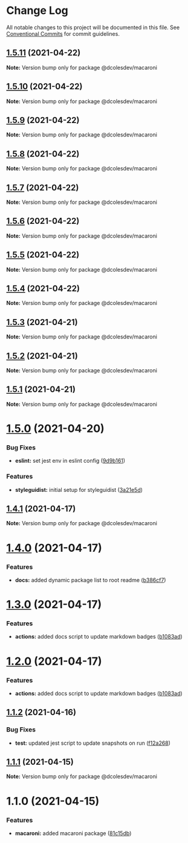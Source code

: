 # Change Log

All notable changes to this project will be documented in this file.
See [Conventional Commits](https://conventionalcommits.org) for commit guidelines.

## [1.5.11](https://github.com/dcolesDEV/lerna-npm/compare/@dcolesdev/macaroni@1.5.10...@dcolesdev/macaroni@1.5.11) (2021-04-22)

**Note:** Version bump only for package @dcolesdev/macaroni





## [1.5.10](https://github.com/dcolesDEV/lerna-npm/compare/@dcolesdev/macaroni@1.5.9...@dcolesdev/macaroni@1.5.10) (2021-04-22)

**Note:** Version bump only for package @dcolesdev/macaroni





## [1.5.9](https://github.com/dcolesDEV/lerna-npm/compare/@dcolesdev/macaroni@1.5.8...@dcolesdev/macaroni@1.5.9) (2021-04-22)

**Note:** Version bump only for package @dcolesdev/macaroni





## [1.5.8](https://github.com/dcolesDEV/lerna-npm/compare/@dcolesdev/macaroni@1.5.7...@dcolesdev/macaroni@1.5.8) (2021-04-22)

**Note:** Version bump only for package @dcolesdev/macaroni





## [1.5.7](https://github.com/dcolesDEV/lerna-npm/compare/@dcolesdev/macaroni@1.5.6...@dcolesdev/macaroni@1.5.7) (2021-04-22)

**Note:** Version bump only for package @dcolesdev/macaroni





## [1.5.6](https://github.com/dcolesDEV/lerna-npm/compare/@dcolesdev/macaroni@1.5.5...@dcolesdev/macaroni@1.5.6) (2021-04-22)

**Note:** Version bump only for package @dcolesdev/macaroni





## [1.5.5](https://github.com/dcolesDEV/lerna-npm/compare/@dcolesdev/macaroni@1.5.4...@dcolesdev/macaroni@1.5.5) (2021-04-22)

**Note:** Version bump only for package @dcolesdev/macaroni





## [1.5.4](https://github.com/dcolesDEV/lerna-npm/compare/@dcolesdev/macaroni@1.5.3...@dcolesdev/macaroni@1.5.4) (2021-04-22)

**Note:** Version bump only for package @dcolesdev/macaroni





## [1.5.3](https://github.com/dcolesDEV/lerna-npm/compare/@dcolesdev/macaroni@1.5.2...@dcolesdev/macaroni@1.5.3) (2021-04-21)

**Note:** Version bump only for package @dcolesdev/macaroni





## [1.5.2](https://github.com/dcolesDEV/lerna-npm/compare/@dcolesdev/macaroni@1.5.1...@dcolesdev/macaroni@1.5.2) (2021-04-21)

**Note:** Version bump only for package @dcolesdev/macaroni





## [1.5.1](https://github.com/dcolesDEV/lerna-npm/compare/@dcolesdev/macaroni@1.5.0...@dcolesdev/macaroni@1.5.1) (2021-04-21)

**Note:** Version bump only for package @dcolesdev/macaroni





# [1.5.0](https://github.com/dcolesDEV/lerna-npm/compare/@dcolesdev/macaroni@1.4.1...@dcolesdev/macaroni@1.5.0) (2021-04-20)


### Bug Fixes

* **eslint:** set jest env in eslint config ([9d9b161](https://github.com/dcolesDEV/lerna-npm/commit/9d9b1618fd581bfc5f3d9da835d854fc60a03a6b))


### Features

* **styleguidist:** initial setup for styleguidist ([3a21e5d](https://github.com/dcolesDEV/lerna-npm/commit/3a21e5dd8be4c54c78fe33d4dd17c14ce648b0e5))





## [1.4.1](https://github.com/dcolesDEV/lerna-npm/compare/@dcolesdev/macaroni@1.4.0...@dcolesdev/macaroni@1.4.1) (2021-04-17)

**Note:** Version bump only for package @dcolesdev/macaroni






# [1.4.0](https://github.com/dcolesDEV/lerna-npm/compare/@dcolesdev/macaroni@1.3.0...@dcolesdev/macaroni@1.4.0) (2021-04-17)


### Features

* **docs:** added dynamic package list to root readme ([b386cf7](https://github.com/dcolesDEV/lerna-npm/commit/b386cf7467474396011ea4cf6bb8bf6b4ecc6ee8))





# [1.3.0](https://github.com/dcolesDEV/lerna-npm/compare/@dcolesdev/macaroni@1.1.2...@dcolesdev/macaroni@1.3.0) (2021-04-17)


### Features

* **actions:** added docs script to update markdown badges ([b1083ad](https://github.com/dcolesDEV/lerna-npm/commit/b1083ad51cfaf04f98ea82763e4a594b471aec06))





# [1.2.0](https://github.com/dcolesDEV/lerna-npm/compare/@dcolesdev/macaroni@1.1.2...@dcolesdev/macaroni@1.2.0) (2021-04-17)


### Features

* **actions:** added docs script to update markdown badges ([b1083ad](https://github.com/dcolesDEV/lerna-npm/commit/b1083ad51cfaf04f98ea82763e4a594b471aec06))






## [1.1.2](https://github.com/dcolesDEV/lerna-npm/compare/@dcolesdev/macaroni@1.1.1...@dcolesdev/macaroni@1.1.2) (2021-04-16)


### Bug Fixes

* **test:** updated jest script to update snapshots on run ([f12a268](https://github.com/dcolesDEV/lerna-npm/commit/f12a268ed01927f9870d01a15ac7aa062990aeb7))





## [1.1.1](https://github.com/dcolesDEV/lerna-npm/compare/@dcolesdev/macaroni@1.1.0...@dcolesdev/macaroni@1.1.1) (2021-04-15)

**Note:** Version bump only for package @dcolesdev/macaroni






# 1.1.0 (2021-04-15)


### Features

* **macaroni:** added macaroni package ([81c15db](https://github.com/dcolesDEV/lerna-npm/commit/81c15dbeb2a647768f4085a5cddaecaa571a5bb7))
